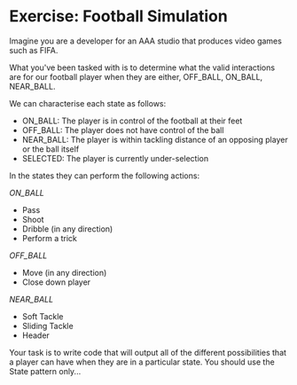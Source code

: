 # Exercise: Football Simulation

Imagine you are a developer for an AAA studio that produces video games such as FIFA.

What you've been tasked with is to determine what the valid interactions are for our football player when they are either, OFF_BALL, ON_BALL, NEAR_BALL.

We can characterise each state as follows:

* ON_BALL: The player is in control of the football at their feet
* OFF_BALL: The player does not have control of the ball
* NEAR_BALL: The player is within tackling distance of an opposing player or the ball itself
* SELECTED: The player is currently under-selection

In the states they can perform the following actions:

*ON_BALL*

- Pass
- Shoot
- Dribble (in any direction)
- Perform a trick

*OFF_BALL*

- Move (in any direction)
- Close down player

*NEAR_BALL*

- Soft Tackle
- Sliding Tackle
- Header

Your task is to write code that will output all of the different possibilities that a player can have when they are in a particular state. You should use the State pattern only...


